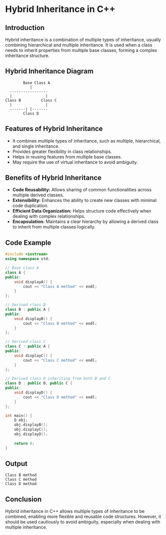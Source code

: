 # Hybrid Inheritance in C++

## Introduction
Hybrid inheritance is a combination of multiple types of inheritance, usually combining hierarchical and multiple inheritance. It is used when a class needs to inherit properties from multiple base classes, forming a complex inheritance structure.

## Hybrid Inheritance Diagram
```
        Base Class A
           |
  -----------------
  |               |
Class B         Class C
  |               |
  -------| |-------
        Class D
```

## Features of Hybrid Inheritance
- It combines multiple types of inheritance, such as multiple, hierarchical, and single inheritance.
- Provides greater flexibility in class relationships.
- Helps in reusing features from multiple base classes.
- May require the use of virtual inheritance to avoid ambiguity.

## Benefits of Hybrid Inheritance
- **Code Reusability:** Allows sharing of common functionalities across multiple derived classes.
- **Extensibility:** Enhances the ability to create new classes with minimal code duplication.
- **Efficient Data Organization:** Helps structure code effectively when dealing with complex relationships.
- **Encapsulation:** Maintains a clear hierarchy by allowing a derived class to inherit from multiple classes logically.

## Code Example
```cpp
#include <iostream>
using namespace std;

// Base class A
class A {
public:
    void displayA() {
        cout << "Class A method" << endl;
    }
};

// Derived class B
class B : public A {
public:
    void displayB() {
        cout << "Class B method" << endl;
    }
};

// Derived class C
class C : public A {
public:
    void displayC() {
        cout << "Class C method" << endl;
    }
};

// Derived class D inheriting from both B and C
class D : public B, public C {
public:
    void displayD() {
        cout << "Class D method" << endl;
    }
};

int main() {
    D obj;
    obj.displayB();
    obj.displayC();
    obj.displayD();
    
    return 0;
}
```
## Output
```
Class B method
Class C method
Class D method
```

## Conclusion
Hybrid inheritance in C++ allows multiple types of inheritance to be combined, enabling more flexible and reusable code structures. However, it should be used cautiously to avoid ambiguity, especially when dealing with multiple inheritance.

